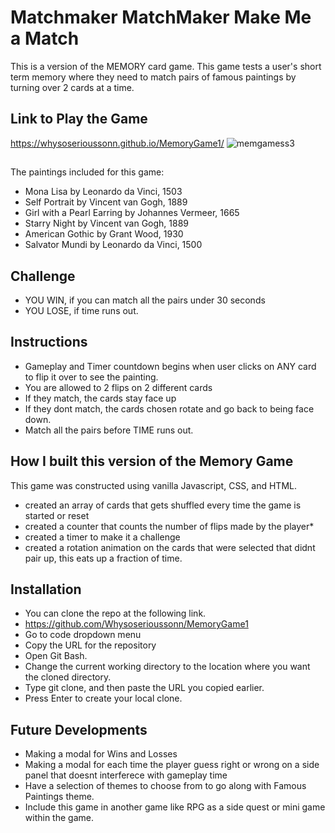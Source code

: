 # Matchmaker MatchMaker Make Me a Match

This is a version of the MEMORY card game. This game tests a user's short term memory where they need to match pairs of famous paintings by turning over 2 cards at a time.
## Link to Play the Game
https://whysoserioussonn.github.io/MemoryGame1/
![memgamess3](https://user-images.githubusercontent.com/110546643/191077531-8bb4425d-eb59-4464-908e-36ba9312792f.JPG)


##
The paintings included for this game:
* Mona Lisa by Leonardo da Vinci, 1503
* Self Portrait by Vincent van Gogh, 1889 
* Girl with a Pearl Earring by Johannes Vermeer, 1665
* Starry Night by Vincent van Gogh, 1889
* American Gothic by Grant Wood, 1930
* Salvator Mundi by Leonardo da Vinci, 1500

## Challenge
* YOU WIN, if you can match all the pairs under 30 seconds
* YOU LOSE, if time runs out.

## Instructions
* Gameplay and Timer countdown begins when user clicks on ANY card to flip it over to see the painting.
* You are allowed to 2 flips on 2 different cards
* If they match, the cards stay face up
* If they dont match, the cards chosen rotate and go back to being face down.
* Match all the pairs before TIME runs out. 

## How I built this version of the Memory Game
This game was constructed using vanilla Javascript, CSS, and HTML.

* created an array of cards that gets shuffled every time the game is started or reset
* created a counter that counts the number of flips made by the player*
* created a timer to make it a challenge
* created a rotation animation on the cards that were selected that didnt pair up, this eats up a fraction of time. 


## Installation
* You can clone the repo at the following link.
* https://github.com/Whysoserioussonn/MemoryGame1
* Go to code dropdown menu
* Copy the URL for the repository
* Open Git Bash.
* Change the current working directory to the location where you want the cloned directory.
* Type git clone, and then paste the URL you copied earlier.
* Press Enter to create your local clone.


## Future Developments
* Making a modal for Wins and Losses
* Making a modal for each time the player guess right or wrong on a side panel that doesnt interferece with gameplay time
* Have a selection of themes to choose from to go along with Famous Paintings theme.
* Include this game in another game like RPG as a side quest or mini game within the game.